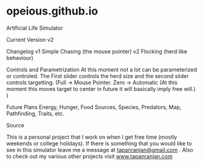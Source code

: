 opeious.github.io
=================

Artificial Life Simulator

Current Version v2

Changelog
v1 Simple Chasing (the mouse pointer)
v2 Flocking (herd like behaviour)

Controls and Parametrization
At this moment not a lot can be parameterized or controled. The First slider controls the herd size and the second slider controls targetting. (Full -> Mouse Pointer. Zero -> Automatic (At this moment this moves target to center in future it will basically imply free will.) ) 

Future Plans
Energy, Hunger, Food Sources, Species, Predators, Map, Pathfinding, Traits, etc. 

Source

This is a personal project that I work on when I get free time (mostly weekends or college holidays). If there is something that you would like to see in this simulator leave me a message at tapanranjan@gmail.com . Also to check out my various other projects visit www.tapanranjan.com
